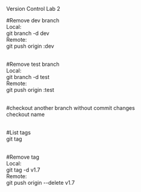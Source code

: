 Version Control Lab 2

#Remove dev branch<br>
Local:<br>
git branch -d dev<br>
Remote:<br>
git push origin :dev<br><br>

#Remove test branch<br>
Local:<br>
git branch -d test<br>
Remote:<br>
git push origin :test<br><br>

#checkout another branch without commit changes<br>
checkout name<br><br>

#List tags<br>
git tag<br><br>

#Remove tag<br>
Local:<br>
git tag -d v1.7<br>
Remote:<br>
git push origin --delete v1.7<br><br>

